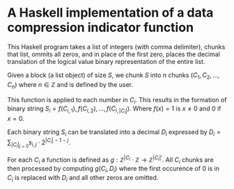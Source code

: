 # A Haskell implementation of a data compression indicator function

This Haskell program takes a list of integers (with comma delimiter), chunks that list, ommits all zeros, and in place of the first zero, places the decimal translation of the logical value binary representation of the entire list. 

Given a block (a list object) of size $S$, we chunk $S$ into $n$ chunks ($C_1, C_2, ..., C_n$) where $n \in \mathbb{Z}$ and is defined by the user. 

This function is applied to each number in $C_i$. This results in the formation of binary string $S_i = f(C_{i,1}), f(C_{i,2}), ..., f(C_{i,|C_i|})$. Where $f(x) = 1$ is $x \neq 0$ and 0 if $x=0$.   

Each binary string $S_i$ can be translated into a decimal $D_i$ expressed by $D_i = \sum_{|C_i|}_{j=0} s_{i,j} \cdot 2^{|C_i|-1-j}$.

For each $C_i$ a function is defined as $g: \mathbb{Z}^{|C_i} \cdot \mathbb{Z} \rightarrow \mathbb{Z}^{|C_i|'}$. All $C_i$ chunks are then processed by computing $g(C_i, D_i)$ where the first occurence of $0$ is in $C_i$ is replaced with $D_i$ and all other zeros are omitted.  

